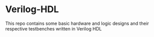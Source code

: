 # Verilog-HDL

This repo contains some basic hardware and logic designs and their respective testbenches written in Verilog HDL
